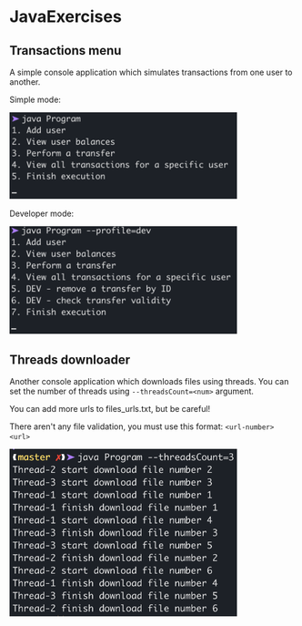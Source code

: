 # JavaExercises

## Transactions menu
A simple console application which simulates transactions from one user to another.

Simple mode:

<img src="/screenshots/transactions-menu.png" width="400">

Developer mode:

<img src="/screenshots/transactions-menu-dev.png" width="400">

## Threads downloader
Another console application which downloads files using threads. You can set the number of threads using ```--threadsCount=<num>``` argument.

You can add more urls to files_urls.txt, but be careful!

There aren't any file validation, you must use this format: ```<url-number> <url>```

<img src="/screenshots/threads-downloader.png" width="400">
